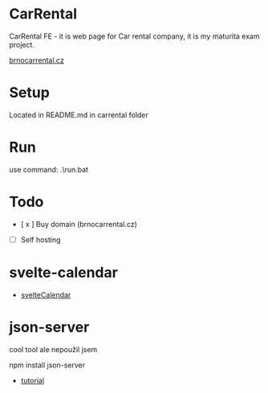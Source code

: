 # CarRental
CarRental FE - it is web page for Car rental company, it is my maturita exam project.

[brnocarrental.cz](https://www.brnocarrental.cz/)

# Setup

Located in README.md in carrental folder

# Run

use command: .\run.bat

# Todo
- [ x ] Buy domain (brnocarrental.cz)
- [ ] Self hosting

# svelte-calendar
-  [svelteCalendar](https://snyk.io/advisor/npm-package/svelte-calendar)

# json-server
cool tool ale nepoužil jsem

npm install json-server

 - [tutorial](https://youtu.be/qHqQpHC0xVY?si=R3kW-FPhUoVcjdb7&t=254)